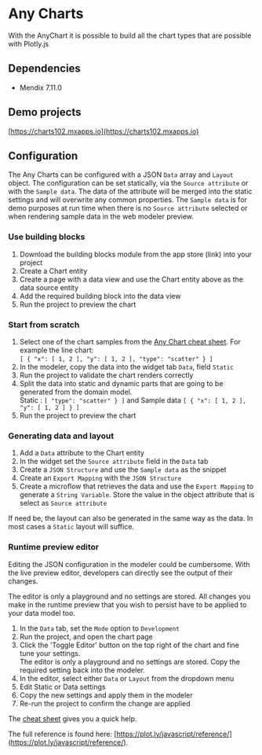 # Any Charts
With the AnyChart it is possible to build all the chart types that are possible with Plotly.js

## Dependencies
* Mendix 7.11.0

## Demo projects
[https://charts102.mxapps.io](https://charts102.mxapps.io)

## Configuration
The Any Charts can be configured with a JSON `Data` array and `Layout` object. The configuration can be set statically, via the `Source attribute` or with the `Sample data`. The data of the attribute will be merged into the static settings and will overwrite any common properties. The `Sample data` is for demo purposes at run time when there is no `Source attribute` selected or when rendering sample data in the web modeler preview.

### Use building blocks
1. Download the building blocks module from the app store (link) into your project
1. Create a Chart entity
1. Create a page with a data view and use the Chart entity above as the data source entity
1. Add the required building block into the data view
1. Run the project to preview the chart

### Start from scratch
1. Select one of the chart samples from the [Any Chart cheat sheet](/AnyChartCheatSheet.md). For example the line chart:  
`[ { "x": [ 1, 2 ], "y": [ 1, 2 ], "type": "scatter" } ]`
1. In the modeler, copy the data into the widget tab `Data`, field `Static`
1. Run the project to validate the chart renders correctly
1. Split the data into static and dynamic parts that are going to be generated from the domain model.  
Static : `[ "type": "scatter" } ]` and Sample data `[ { "x": [ 1, 2 ], "y": [ 1, 2 ] } ]`
1. Run the project to preview the chart

### Generating data and layout
1. Add a `Data` attribute to the Chart entity
1. In the widget set the `Source attribute` field in the `Data` tab
1. Create a `JSON Structure` and use the `Sample data` as the snippet
1. Create an `Export Mapping` with the `JSON Structure`
1. Create a microflow that retrieves the data and use the `Export Mapping` to generate a `String Variable`. Store the value in the object attribute that is select as `Source attribute`

If need be, the layout can also be generated in the same way as the data. In most cases a `Static` layout will suffice.

### Runtime preview editor
Editing the JSON configuration in the modeler could be cumbersome. With the live preview editor, developers can directly see the output of their changes. 

The editor is only a playground and no settings are stored. All changes you make in the runtime preview that you wish to persist have to be applied to your data model too.

1. In the `Data` tab, set the `Mode` option to `Development`
1. Run the project, and open the chart page
1. Click the 'Toggle Editor' button on the top right of the chart and fine tune your settings.  
The editor is only a playground and no settings are stored. Copy the required setting back into the modeler.
1. In the editor, select either `Data` or `Layout` from the dropdown menu
1. Edit Static or Data settings
1. Copy the new settings and apply them in the modeler
1. Re-run the project to confirm the change are applied

The [cheat sheet](/AdvancedCheatSheet.md) gives you a quick help. 

The full reference is found here: [https://plot.ly/javascript/reference/](https://plot.ly/javascript/reference/).
